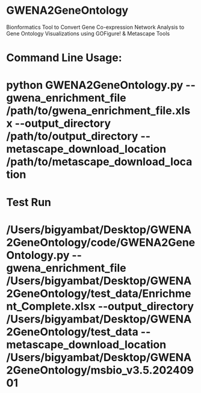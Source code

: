 # GWENA2GeneOntology
Bionformatics Tool to Convert Gene Co-expression Network Analysis to Gene Ontology Visualizations using GOFigure! & Metascape Tools

# Command Line Usage:
# python GWENA2GeneOntology.py --gwena_enrichment_file /path/to/gwena_enrichment_file.xlsx --output_directory /path/to/output_directory --metascape_download_location /path/to/metascape_download_location

# Test Run
# /Users/bigyambat/Desktop/GWENA2GeneOntology/code/GWENA2GeneOntology.py --gwena_enrichment_file /Users/bigyambat/Desktop/GWENA2GeneOntology/test_data/Enrichment_Complete.xlsx --output_directory /Users/bigyambat/Desktop/GWENA2GeneOntology/test_data --metascape_download_location /Users/bigyambat/Desktop/GWENA2GeneOntology/msbio_v3.5.20240901

